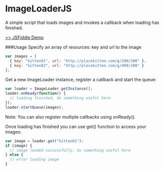 ImageLoaderJS
=============

A simple script that loads images and invokes a callback when loading has finished.

[>> JSFiddle Demo](http://jsfiddle.net/49nmg4ae/)

###Usage
Specify an array of resources: key and url to the image
```javascript
var images = [
  { key: "kitten01", url: "http://placekitten.com/g/200/300" },
  { key: "kitten02", url: "http://placekitten.com/g/400/200" }
];
```

Get a new ImageLoader instance, register a callback and start the queue:
```javascript
var loader = ImageLoader.getInstance();
loader.onReady(function() {
  // loading finished, do something useful here
});
loader.startQueue(images);
```
Note: You can also register multiple callbacks using onReady().

Once loading has finished you can use get() function to access your images:
```javascript
var image = loader.get("kitten01");
if (image) {
  // image loaded successfully, do something useful here
} else {
  // error loading image
}
```
